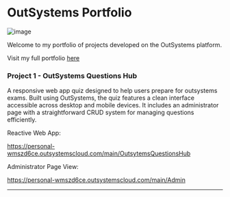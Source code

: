 # OutSystems Portfolio

![image](https://github.com/user-attachments/assets/14b23cf1-92e7-4ff4-90b1-8e6aec75fd6d) 

Welcome to my portfolio of projects developed on the OutSystems platform.

Visit my full portfolio [here](https://personal-wmszd6ce.outsystemscloud.com/Portfolio/Portfolio)

### Project 1 - OutSystems Questions Hub

A responsive web app quiz designed to help users prepare for outsystems exams. Built using OutSystems, the quiz features a clean interface accessible across desktop and mobile devices. It includes an administrator page with a straightforward CRUD system for managing questions efficiently.

Reactive Web App:

https://personal-wmszd6ce.outsystemscloud.com/main/OutsytemsQuestionsHub

Administrator Page View:

https://personal-wmszd6ce.outsystemscloud.com/main/Admin

---

